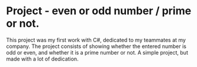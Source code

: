 # Project - even or odd number / prime or not.

This project was my first work with C#, dedicated to my teammates at my company.
The project consists of showing whether the entered number is odd or even, and whether it is a prime number or not. A simple project, but made with a lot of dedication.
